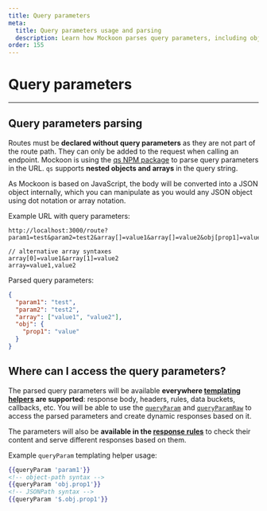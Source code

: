 ```yaml
---
title: Query parameters
meta:
  title: Query parameters usage and parsing
  description: Learn how Mockoon parses query parameters, including objects and arrays, and how to use them in your mock API responses.
order: 155
---
```


# Query parameters

---

## Query parameters parsing

Routes must be **declared without query parameters** as they are not part of the route path. They can only be added to the request when calling an endpoint.
Mockoon is using the [qs NPM package](https://www.npmjs.com/package/qs) to parse query parameters in the URL. `qs` supports **nested objects and arrays** in the query string.

As Mockoon is based on JavaScript, the body will be converted into a JSON object internally, which you can manipulate as you would any JSON object using dot notation or array notation.

Example URL with query parameters:

```text
http://localhost:3000/route?param1=test&param2=test2&array[]=value1&array[]=value2&obj[prop1]=value

// alternative array syntaxes
array[0]=value1&array[1]=value2
array=value1,value2
```

Parsed query parameters:

```json
{
  "param1": "test",
  "param2": "test2",
  "array": ["value1", "value2"],
  "obj": {
    "prop1": "value"
  }
}
```

## Where can I access the query parameters?

The parsed query parameters will be available **everywhere [templating helpers](docs:templating/overview) are supported**: response body, headers, rules, data buckets, callbacks, etc. You will be able to use the [`queryParam`](docs:templating/mockoon-request-helpers#queryparam) and [`queryParamRaw`](docs:/docs/latest/templating/mockoon-request-helpers#queryparamraw) to access the parsed parameters and create dynamic responses based on it.

The parameters will also be **available in the [response rules](docs:route-responses/dynamic-rules)** to check their content and serve different responses based on them.

Example `queryParam` templating helper usage:

```handlebars
{{queryParam 'param1'}}
<!-- object-path syntax -->
{{queryParam 'obj.prop1'}}
<!-- JSONPath syntax -->
{{queryParam '$.obj.prop1'}}
```
